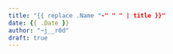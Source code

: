 ```yaml
---
title: "{{ replace .Name "-" " " | title }}"
date: {{ .Date }}
author: "~j__r0d"
draft: true
---
```

